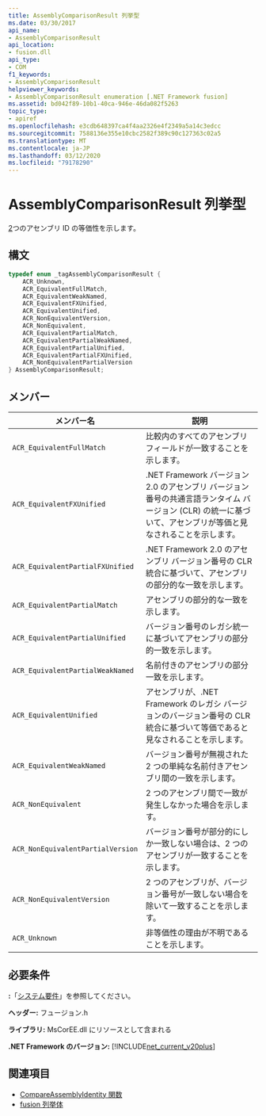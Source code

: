 ```yaml
---
title: AssemblyComparisonResult 列挙型
ms.date: 03/30/2017
api_name:
- AssemblyComparisonResult
api_location:
- fusion.dll
api_type:
- COM
f1_keywords:
- AssemblyComparisonResult
helpviewer_keywords:
- AssemblyComparisonResult enumeration [.NET Framework fusion]
ms.assetid: bd042f89-10b1-40ca-946e-46da082f5263
topic_type:
- apiref
ms.openlocfilehash: e3cdb648397ca4f4aa2326e4f2349a5a14c3edcc
ms.sourcegitcommit: 7588136e355e10cbc2582f389c90c127363c02a5
ms.translationtype: MT
ms.contentlocale: ja-JP
ms.lasthandoff: 03/12/2020
ms.locfileid: "79178290"
---
```

# <a name="assemblycomparisonresult-enumeration"></a>AssemblyComparisonResult 列挙型
[2](compareassemblyidentity-function.md)つのアセンブリ ID の等価性を示します。  
  
## <a name="syntax"></a>構文  
  
```cpp  
typedef enum _tagAssemblyComparisonResult {  
    ACR_Unknown,
    ACR_EquivalentFullMatch,  
    ACR_EquivalentWeakNamed,  
    ACR_EquivalentFXUnified,  
    ACR_EquivalentUnified,
    ACR_NonEquivalentVersion,  
    ACR_NonEquivalent,
    ACR_EquivalentPartialMatch,  
    ACR_EquivalentPartialWeakNamed,
    ACR_EquivalentPartialUnified,  
    ACR_EquivalentPartialFXUnified,  
    ACR_NonEquivalentPartialVersion
} AssemblyComparisonResult;  
```  
  
## <a name="members"></a>メンバー  
  
|メンバー名|説明|  
|-----------------|-----------------|  
|`ACR_EquivalentFullMatch`|比較内のすべてのアセンブリ フィールドが一致することを示します。|  
|`ACR_EquivalentFXUnified`|.NET Framework バージョン 2.0 のアセンブリ バージョン番号の共通言語ランタイム バージョン (CLR) の統一に基づいて、アセンブリが等価と見なされることを示します。|  
|`ACR_EquivalentPartialFXUnified`|.NET Framework 2.0 のアセンブリ バージョン番号の CLR 統合に基づいて、アセンブリの部分的な一致を示します。|  
|`ACR_EquivalentPartialMatch`|アセンブリの部分的な一致を示します。|  
|`ACR_EquivalentPartialUnified`|バージョン番号のレガシ統一に基づいてアセンブリの部分的一致を示します。|  
|`ACR_EquivalentPartialWeakNamed`|名前付きのアセンブリの部分一致を示します。|  
|`ACR_EquivalentUnified`|アセンブリが、.NET Framework のレガシ バージョンのバージョン番号の CLR 統合に基づいて等価であると見なされることを示します。|  
|`ACR_EquivalentWeakNamed`|バージョン番号が無視された 2 つの単純な名前付きアセンブリ間の一致を示します。|  
|`ACR_NonEquivalent`|2 つのアセンブリ間で一致が発生しなかった場合を示します。|  
|`ACR_NonEquivalentPartialVersion`|バージョン番号が部分的にしか一致しない場合は、2 つのアセンブリが一致することを示します。|  
|`ACR_NonEquivalentVersion`|2 つのアセンブリが、バージョン番号が一致しない場合を除いて一致することを示します。|  
|`ACR_Unknown`|非等価性の理由が不明であることを示します。|  
  
## <a name="requirements"></a>必要条件  
 **:**「[システム要件](../../get-started/system-requirements.md)」を参照してください。  
  
 **ヘッダー:** フュージョン.h  
  
 **ライブラリ:** MsCorEE.dll にリソースとして含まれる  
  
 **.NET Framework のバージョン:** [!INCLUDE[net_current_v20plus](../../../../includes/net-current-v20plus-md.md)]  
  
## <a name="see-also"></a>関連項目

- [CompareAssemblyIdentity 関数](compareassemblyidentity-function.md)
- [fusion 列挙体](fusion-enumerations.md)
